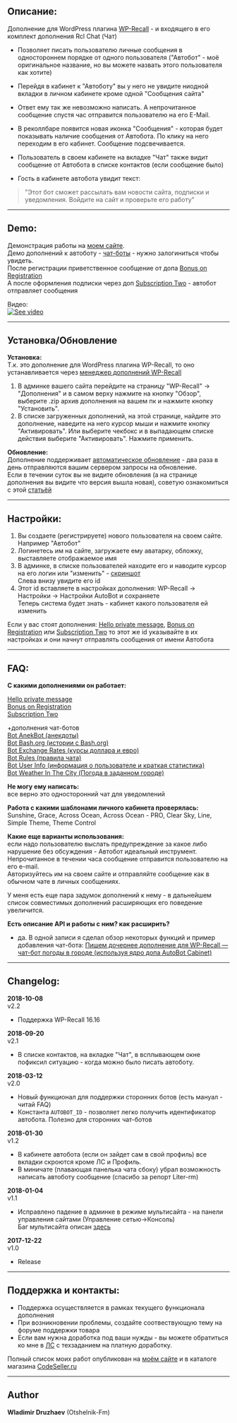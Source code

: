 ## Описание:  

Дополнение для WordPress плагина [WP-Recall](https://wordpress.org/plugins/wp-recall/) - и входящего в его комплект дополнения Rcl Chat (Чат)  
- Позволяет писать пользователю личные сообщения в одностороннем порядке от одного пользователя ("Автобот" - моё оригинальное название, но вы можете назвать этого пользователя как хотите)  
- Перейдя в кабинет к "Автоботу" вы у него не увидите ниодной вкладки в личном кабинете кроме одной "Сообщения сайта"  
- Ответ ему так же невозможно написать. А непрочитанное сообщение спустя час отправится пользователю на его E-Mail.  

- В реколлбаре появится новая иконка "Сообщения" - которая будет показывать наличие сообщения от Автобота. По клику на него переходим в его кабинет. Сообщение подсвечивается.  
- Пользователь в своем кабинете на вкладке "Чат" также видит сообщение от Автобота в списке контактов (если сообщение было)  

- Гость в кабинете автобота увидит текст:  
> "Этот бот сможет рассылать вам новости сайта, подписки и уведомления. Войдите на сайт и проверьте его работу"

------------------------------


## Demo:  

Демонстрация работы на [моем сайте](https://otshelnik-fm.ru/author/autobot/).  
Демо дополнений к автоботу - [чат-боты](https://otshelnik-fm.ru/chat/) - нужно залогиниться чтобы увидеть.  
После регистрации приветственное сообщение от допа [Bonus on Registration](https://codeseller.ru/products/bonus-on-registration-bonus-za-registraciyu-i-lichnoe-soobshhenie/)  
А после оформления подписки через доп [Subscription Two](https://codeseller.ru/products/subscription-two/) - автобот отправляет сообщения  

Видео:  
[![See video](https://img.youtube.com/vi/IXerberpR1o/0.jpg)](https://www.youtube.com/watch?v=IXerberpR1o "See video")  

------------------------------

## Установка/Обновление  

**Установка:**  
Т.к. это дополнение для WordPress плагина WP-Recall, то оно устанавливается через [менеджер дополнений WP-Recall](https://codeseller.ru/obshhie-svedeniya-o-dopolneniyax-wp-recall/)  

1. В админке вашего сайта перейдите на страницу "WP-Recall" -> "Дополнения" и в самом верху нажмите на кнопку "Обзор", выберите .zip архив дополнения на вашем пк и нажмите кнопку "Установить".  
2. В списке загруженных дополнений, на этой странице, найдите это дополнение, наведите на него курсор мыши и нажмите кнопку "Активировать". Или выберите чекбокс и в выпадающем списке действия выберите "Активировать". Нажмите применить.  


**Обновление:**  
Дополнение поддерживает [автоматическое обновление](https://codeseller.ru/avtomaticheskie-obnovleniya-dopolnenij-plagina-wp-recall/) - два раза в день отправляются вашим сервером запросы на обновление.  
Если в течении суток вы не видите обновления (а на странице дополнения вы видите что версия вышла новая), советую ознакомиться с этой [статьёй](https://codeseller.ru/post-group/rabota-wordpress-krona-cron-prinuditelnoe-vypolnenie-kron-zadach-dlya-wp-recall/) 

------------------------------

## Настройки:  
1. Вы создаете (регистрируете) нового пользователя на своем сайте. Например "Автобот"  
2. Логинетесь им на сайте, загружаете ему аватарку, обложку, выставляете отображаемое имя  
3. В админке, в списке пользователей находите его и наводите курсор на его логин или "изменить" - [скриншот](https://yadi.sk/i/6lWNkCrO3QXyuw)  
Слева внизу увидите его id  
4. Этот id вставляете в настройках дополнения: WP-Recall -> Настройки -> Настройки AutoBot и сохраняете  
Теперь система будет знать - кабинет какого пользователя ей изменить  

Если у вас стоят дополнения: [Hello private message](https://codeseller.ru/?p=8341),  [Bonus on Registration](https://codeseller.ru/?p=8350) или [Subscription Two](https://codeseller.ru/?p=16774) то этот же id указывайте в их настройках и они начнут отправлять сообщения от имени Автобота  

------------------------------

## FAQ:  
**С какими дополнениями он работает:**  

[Hello private message](https://codeseller.ru/?p=8341)  
[Bonus on Registration](https://codeseller.ru/?p=8350)  
[Subscription Two](https://codeseller.ru/?p=16774)  


+дополнения чат-ботов  
[Bot AnekBot (анекдоты)](https://codeseller.ru/?p=17441)  
[Bot Bash.org (истории с Bash.org)](https://codeseller.ru/?p=17446)  
[Bot Exchange Rates (курсы доллара и евро)](https://codeseller.ru/?p=17450)  
[Bot Rules (правила чата)](https://codeseller.ru/?p=17454)  
[Bot User Info (информация о пользователе и краткая статистика)](https://codeseller.ru/?p=17458)  
[Bot Weather In The City (Погода в заданном городе)](https://codeseller.ru/?p=17655)  


**Не могу ему написать:**  
все верно это односторонний чат для уведомлений  


**Работа с какими шаблонами личного кабинета проверялась:**  
Sunshine, Grace, Across Ocean, Across Ocean - PRO, Clear Sky, Line, Simple Theme, Theme Control  


**Какие еще варианты использования:**  
если надо пользователю выслать предупреждение за какое либо нарушение без обсуждения - Автобот идеальный инструмент. Непрочитанное в течении часа сообщение отправится пользователю на его e-mail.  
Авторизуйтесь им на своем сайте и отправляйте сообщение как в обычном чате в личных сообщениях.  

У меня есть еще пара задумок дополнений к нему - в дальнейшем список совместимых дополнений расширяющих его поведение увеличится.  


**Есть описание API и работы с ним? как расширить?**  
- да. В одной записи я сделал обзор некоторых функций и пример добавления чат-бота: [Пишем дочернее дополнение для WP-Recall — чат-бот погоды в городе (используя ядро допа AutoBot Cabinet)](https://codeseller.ru/?p=17464)   



------------------------------

## Changelog:  
**2018-10-08**  
v2.2  
* Поддержка WP-Recall 16.16  


**2018-09-20**  
v2.1  
* В списке контактов, на вкладке "Чат", в всплывающем окне пофиксил ситуацию - когда можно было писать автоботу.  


**2018-03-12**  
v2.0  
* Новый функционал для поддержки сторонних ботов (есть мануал - читай FAQ)  
* Константа <code>AUTOBOT_ID</code> - позволяет легко получить идентификатор автобота. Полезно для сторонних чат-ботов  



**2018-01-30**  
v1.2  
* В кабинете автобота (если он зайдет сам в свой профиль) все вкладки скроются кроме ЛС и Профиль.  
* В миничате (плавающая панелька чата сбоку) убрал возможность написать автоботу сообщение (спасибо за репорт Liter-rm)  



**2018-01-04**  
v1.1  
* Исправлено падение в админке в режиме мультисайта - на панели управления сайтами (Управление сетью->Консоль)  
Баг мультисайта описан [здесь](https://otshelnik-fm.ru/?p=3629)  


**2017-12-22**  
v1.0  
- Release  


------------------------------


## Поддержка и контакты:  

* Поддержка осуществляется в рамках текущего функционала дополнения  
* При возникновении проблемы, создайте соотвествующую тему на форуме поддержки товара  
* Если вам нужна доработка под ваши нужды - вы можете обратиться ко мне в [ЛС](https://codeseller.ru/author/otshelnik-fm/?tab=chat) с техзаданием на платную доработку.  

Полный список моих работ опубликован на [моём сайте](https://otshelnik-fm.ru/all-my-addons-for-wp-recall/) и в каталоге магазина [CodeSeller.ru](https://codeseller.ru/author/otshelnik-fm/?tab=publics&subtab=type-products)  

------------------------------

## Author  

**Wladimir Druzhaev** (Otshelnik-Fm)  


